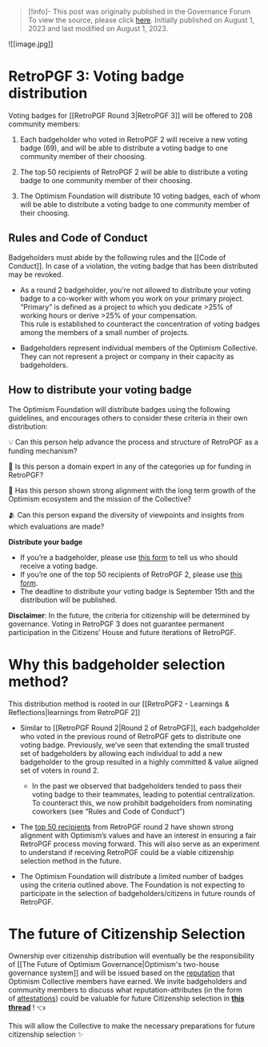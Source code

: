> [!info]- This post was originally published in the Governance Forum
> To view the source, please click [here](https://gov.optimism.io/t/retropgf-3-voting-badge-distribution/6557). Initially published on August 1, 2023 and last modified on August 1, 2023.

<span class="notvisible"></span>
![[image.jpg]]
# RetroPGF 3: Voting badge distribution

Voting badges for [[RetroPGF Round 3|RetroPGF 3]] will be offered to 208 community members:

1. Each badgeholder who voted in RetroPGF 2 will receive a new voting badge (69), and will be able to distribute a voting badge to one community member of their choosing.
    
2. The top 50 recipients of RetroPGF 2 will be able to distribute a voting badge to one community member of their choosing.
    
3. The Optimism Foundation will distribute 10 voting badges, each of whom will be able to distribute a voting badge to one community member of their choosing.
    

## Rules and Code of Conduct

Badgeholders must abide by the following rules and the [[Code of Conduct]]. In case of a violation, the voting badge that has been distributed may be revoked.

- As a round 2 badgeholder, you’re not allowed to distribute your voting badge to a co-worker with whom you work on your primary project. “Primary” is defined as a project to which you dedicate >25% of working hours or derive >25% of your compensation.  
    This rule is established to counteract the concentration of voting badges among the members of a small number of projects.
    
- Badgeholders represent individual members of the Optimism Collective. They can not represent a project or company in their capacity as badgeholders.
    

## How to distribute your voting badge

The Optimism Foundation will distribute badges using the following guidelines, and encourages others to consider these criteria in their own distribution:

💡 Can this person help advance the process and structure of RetroPGF as a funding mechanism?

🔎 Is this person a domain expert in any of the categories up for funding in RetroPGF?

🌱 Has this person shown strong alignment with the long term growth of the Optimism ecosystem and the mission of the Collective?

🫂 Can this person expand the diversity of viewpoints and insights from which evaluations are made?

**Distribute your badge**

- If you’re a badgeholder, please use [this form](https://app.deform.cc/form/f08a65d7-ac0d-4054-8b55-8c89b66f7cb7) to tell us who should receive a voting badge.
- If you’re one of the top 50 recipients of RetroPGF 2, please use [this form](https://app.deform.cc/form/0b2b8e01-eac1-4e86-b6d2-d14ec88b4ddd).
- The deadline to distribute your voting badge is September 15th and the distribution will be published.

**Disclaimer**: In the future, the criteria for citizenship will be determined by governance. Voting in RetroPGF 3 does not guarantee permanent participation in the Citizens’ House and future iterations of RetroPGF.

# Why this badgeholder selection method?

This distribution method is rooted in our [[RetroPGF2 - Learnings & Reflections|learnings from RetroPGF 2]]

- Similar to [[RetroPGF Round 2|Round 2 of RetroPGF]], each badgeholder who voted in the previous round of RetroPGF gets to distribute one voting badge. Previously, we’ve seen that extending the small trusted set of badgeholders by allowing each individual to add a new badgeholder to the group resulted in a highly committed & value aligned set of voters in round 2.
    
    - In the past we observed that badgeholders tended to pass their voting badge to their teammates, leading to potential centralization. To counteract this, we now prohibit badgeholders from nominating coworkers (see “Rules and Code of Conduct”)
- The [top 50 recipients](https://docs.google.com/spreadsheets/d/13QTVuv4HTTDBctRxuqngECUMc70QP4usbmcFT8XT-GI/edit?usp=sharing) from RetroPGF round 2 have shown strong alignment with Optimism’s values and have an interest in ensuring a fair RetroPGF process moving forward. This will also serve as an experiment to understand if receiving RetroPGF could be a viable citizenship selection method in the future.
    
- The Optimism Foundation will distribute a limited number of badges using the criteria outlined above. The Foundation is not expecting to participate in the selection of badgeholders/citizens in future rounds of RetroPGF.
    

# The future of Citizenship Selection

Ownership over citizenship distribution will eventually be the responsibility of [[The Future of Optimism Governance|Optimism's two-house governance system]] and will be issued based on the [reputation](https://community.optimism.io/docs/identity/) that Optimism Collective members have earned. We invite badgeholders and community members to discuss what reputation-attributes (in the form of [attestations](https://community.optimism.io/docs/identity/)) could be valuable for future Citizenship selection in [**this thread**](https://gov.optimism.io/t/future-citizenship-selection-criteria/6558) ! 👈

This will allow the Collective to make the necessary preparations for future citizenship selection ✨